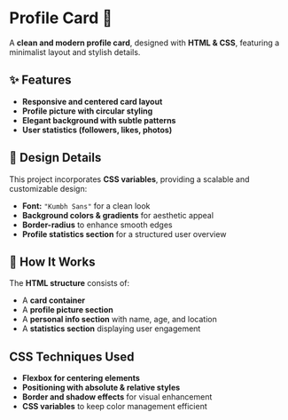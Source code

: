 <h1>Profile Card 🌟</h1>
<p>
  A <strong>clean and modern profile card</strong>, designed with <strong>HTML & CSS</strong>, featuring a minimalist layout and stylish details.
</p>
<h2>✨ Features</h2>
<ul>
  <li>
    <strong>Responsive and centered card layout</strong>
  </li>
  <li>
    <strong>Profile picture with circular styling</strong>
  </li>
  <li>
    <strong>Elegant background with subtle patterns</strong>
  </li>
  <li>
    <strong>User statistics (followers, likes, photos)</strong>
  </li>
</ul>
<h2>🎨 Design Details</h2>
<p>
  This project incorporates <strong>CSS variables</strong>, providing a scalable and customizable design:
</p>
<ul>
  <li>
    <strong>Font:</strong> <code>"Kumbh Sans"</code> for a clean look
  </li>
  <li>
    <strong>Background colors & gradients</strong> for aesthetic appeal
  </li>
  <li>
    <strong>Border-radius</strong> to enhance smooth edges
  </li>
  <li>
    <strong>Profile statistics section</strong> for a structured user overview
  </li>
</ul>
<h2>🔧 How It Works</h2>
<p>
  The <strong>HTML structure</strong> consists of:
</p>
<ul>
  <li>
    A <strong>card container</strong>
  </li>
  <li>
    A <strong>profile picture section</strong>
  </li>
  <li>
    A <strong>personal info section</strong> with name, age, and location
  </li>
  <li>
    A <strong>statistics section</strong> displaying user engagement
  </li>
</ul>
<h2>CSS Techniques Used</h2>
<ul>
  <li>
    <strong>Flexbox for centering elements</strong>
  </li>
  <li>
    <strong>Positioning with absolute & relative styles</strong>
  </li>
  <li>
    <strong>Border and shadow effects</strong> for visual enhancement
  </li>
  <li>
    <strong>CSS variables</strong> to keep color management efficient
  </li>
</ul>
